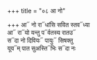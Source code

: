 +++
title = "०८ आ नो"

+++
आ᳓ नो रा᳓धांसि सवित स्तव᳓ध्या  
आ᳓ रा᳓यो यन्तु प᳓र्वतस्य रातउ᳓  
स᳓दा नो दिवियः᳓ पायुः᳓ सिषक्तु  
यूय᳓म् पात सुअस्ति᳓भिः स᳓दा नः